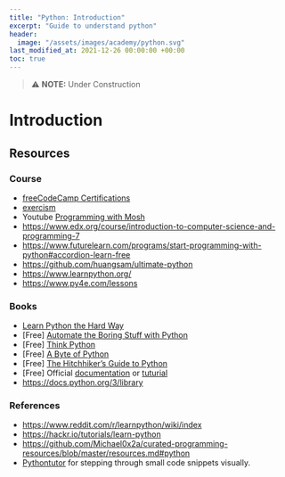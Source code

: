 ```yaml
---
title: "Python: Introduction"
excerpt: "Guide to understand python"
header:
  image: "/assets/images/academy/python.svg"
last_modified_at: 2021-12-26 00:00:00 +00:00
toc: true
---
```


> :warning: **NOTE:** Under Construction

# Introduction

## Resources

### Course
  * [freeCodeCamp Certifications](https://www.freecodecamp.org/learn)
  * [exercism](https://exercism.io/)
  * Youtube [Programming with Mosh](https://www.youtube.com/watch?v=_uQrJ0TkZlc)
  * https://www.edx.org/course/introduction-to-computer-science-and-programming-7
  * https://www.futurelearn.com/programs/start-programming-with-python#accordion-learn-free
  * https://github.com/huangsam/ultimate-python
  * https://www.learnpython.org/
  * https://www.py4e.com/lessons

### Books
  * [Learn Python the Hard Way](https://learnpythonthehardway.org/book/)
  * [Free] [Automate the Boring Stuff with Python](https://automatetheboringstuff.com/)
  * [Free] [Think Python](http://greenteapress.com/thinkpython/html/index.html)
  * [Free] [A Byte of Python](https://python.swaroopch.com/)
  * [Free] [The Hitchhiker’s Guide to Python](http://docs.python-guide.org/en/latest/)
  * [Free] Official [ documentation](https://docs.python.org/3/) or [ tuturial](https://docs.python.org/3/tutorial)
  * https://docs.python.org/3/library

### References
  * https://www.reddit.com/r/learnpython/wiki/index
  * https://hackr.io/tutorials/learn-python
  * https://github.com/Michael0x2a/curated-programming-resources/blob/master/resources.md#python
  * [Pythontutor](http://pythontutor.com/) for stepping through small code snippets visually.
